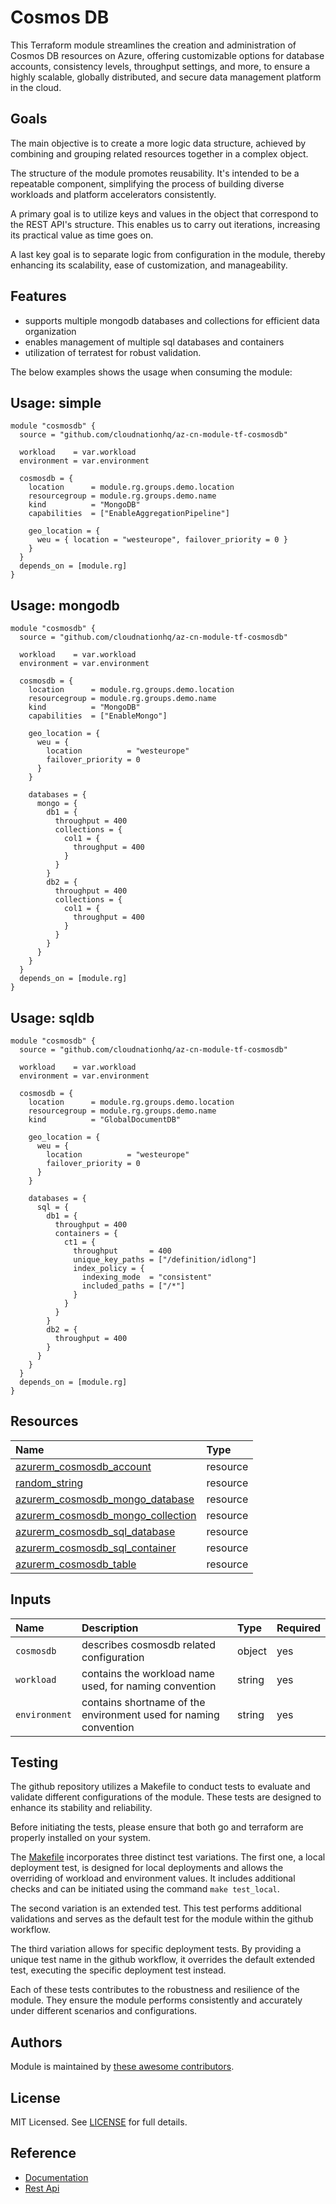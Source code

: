 # Cosmos DB

This Terraform module streamlines the creation and administration of Cosmos DB resources on Azure, offering customizable options for database accounts, consistency levels, throughput settings, and more, to ensure a highly scalable, globally distributed, and secure data management platform in the cloud.

## Goals

The main objective is to create a more logic data structure, achieved by combining and grouping related resources together in a complex object.

The structure of the module promotes reusability. It's intended to be a repeatable component, simplifying the process of building diverse workloads and platform accelerators consistently.

A primary goal is to utilize keys and values in the object that correspond to the REST API's structure. This enables us to carry out iterations, increasing its practical value as time goes on.

A last key goal is to separate logic from configuration in the module, thereby enhancing its scalability, ease of customization, and manageability.

## Features

- supports multiple mongodb databases and collections for efficient data organization
- enables management of multiple sql databases and containers
- utilization of terratest for robust validation.

The below examples shows the usage when consuming the module:

## Usage: simple

```hcl
module "cosmosdb" {
  source = "github.com/cloudnationhq/az-cn-module-tf-cosmosdb"

  workload    = var.workload
  environment = var.environment

  cosmosdb = {
    location      = module.rg.groups.demo.location
    resourcegroup = module.rg.groups.demo.name
    kind          = "MongoDB"
    capabilities  = ["EnableAggregationPipeline"]

    geo_location = {
      weu = { location = "westeurope", failover_priority = 0 }
    }
  }
  depends_on = [module.rg]
}
```

## Usage: mongodb

```hcl
module "cosmosdb" {
  source = "github.com/cloudnationhq/az-cn-module-tf-cosmosdb"

  workload    = var.workload
  environment = var.environment

  cosmosdb = {
    location      = module.rg.groups.demo.location
    resourcegroup = module.rg.groups.demo.name
    kind          = "MongoDB"
    capabilities  = ["EnableMongo"]

    geo_location = {
      weu = {
        location          = "westeurope"
        failover_priority = 0
      }
    }

    databases = {
      mongo = {
        db1 = {
          throughput = 400
          collections = {
            col1 = {
              throughput = 400
            }
          }
        }
        db2 = {
          throughput = 400
          collections = {
            col1 = {
              throughput = 400
            }
          }
        }
      }
    }
  }
  depends_on = [module.rg]
}
```

## Usage: sqldb

```hcl
module "cosmosdb" {
  source = "github.com/cloudnationhq/az-cn-module-tf-cosmosdb"

  workload    = var.workload
  environment = var.environment

  cosmosdb = {
    location      = module.rg.groups.demo.location
    resourcegroup = module.rg.groups.demo.name
    kind          = "GlobalDocumentDB"

    geo_location = {
      weu = {
        location          = "westeurope"
        failover_priority = 0
      }
    }

    databases = {
      sql = {
        db1 = {
          throughput = 400
          containers = {
            ct1 = {
              throughput       = 400
              unique_key_paths = ["/definition/idlong"]
              index_policy = {
                indexing_mode  = "consistent"
                included_paths = ["/*"]
              }
            }
          }
        }
        db2 = {
          throughput = 400
        }
      }
    }
  }
  depends_on = [module.rg]
}
```

## Resources

| Name | Type |
| :-- | :-- |
| [azurerm_cosmosdb_account](https://registry.terraform.io/providers/hashicorp/azurerm/latest/docs/resources/cosmosdb_account) | resource |
| [random_string](https://registry.terraform.io/providers/hashicorp/random/latest/docs/resources/string) | resource |
| [azurerm_cosmosdb_mongo_database](https://registry.terraform.io/providers/hashicorp/azurerm/latest/docs/resources/cosmosdb_mongo_database) | resource |
| [azurerm_cosmosdb_mongo_collection](https://registry.terraform.io/providers/hashicorp/azurerm/latest/docs/resources/cosmosdb_mongo_collection) | resource |
| [azurerm_cosmosdb_sql_database](https://registry.terraform.io/providers/hashicorp/azurerm/latest/docs/resources/cosmosdb_sql_database) | resource |
| [azurerm_cosmosdb_sql_container](https://registry.terraform.io/providers/hashicorp/azurerm/latest/docs/resources/cosmosdb_sql_container) | resource |
| [azurerm_cosmosdb_table](https://registry.terraform.io/providers/hashicorp/azurerm/latest/docs/resources/cosmosdb_table) | resource |

## Inputs

| Name | Description | Type | Required |
| :-- | :-- | :-- | :-- |
| `cosmosdb` | describes cosmosdb related configuration | object | yes |
| `workload` | contains the workload name used, for naming convention | string | yes |
| `environment` | contains shortname of the environment used for naming convention | string | yes |

## Testing

The github repository utilizes a Makefile to conduct tests to evaluate and validate different configurations of the module. These tests are designed to enhance its stability and reliability.

Before initiating the tests, please ensure that both go and terraform are properly installed on your system.

The [Makefile](Makefile) incorporates three distinct test variations. The first one, a local deployment test, is designed for local deployments and allows the overriding of workload and environment values. It includes additional checks and can be initiated using the command ```make test_local```.

The second variation is an extended test. This test performs additional validations and serves as the default test for the module within the github workflow.

The third variation allows for specific deployment tests. By providing a unique test name in the github workflow, it overrides the default extended test, executing the specific deployment test instead.

Each of these tests contributes to the robustness and resilience of the module. They ensure the module performs consistently and accurately under different scenarios and configurations.

## Authors

Module is maintained by [these awesome contributors](https://github.com/cloudnationhq/az-cn-module-tf-kv/graphs/contributors).

## License

MIT Licensed. See [LICENSE](https://github.com/cloudnationhq/az-cn-module-tf-cosmosdb/blob/main/LICENSE) for full details.

## Reference

- [Documentation](https://learn.microsoft.com/en-us/azure/cosmos-db/)
- [Rest Api](https://learn.microsoft.com/en-us/rest/api/cosmos-db/)
